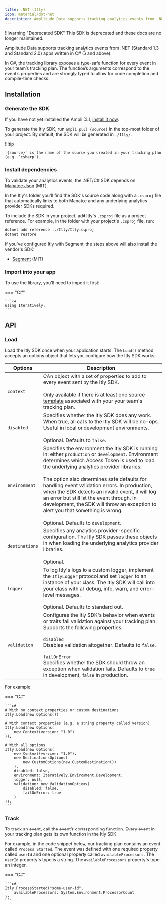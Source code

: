 ```yaml
---
title: .NET (Itly)
icon: material/dot-net
description: Amplitude Data supports tracking analytics events from .NET (Standard 1.3 and Standard 2.0) apps written in C# (6 and above).
---
```


!!!warning "Deprecated SDK"
    This SDK is deprecated and these docs are no longer maintained.

Amplitude Data supports tracking analytics events from .NET (Standard 1.3 and Standard 2.0) apps written in C# (6 and above).

In C#, the tracking library exposes a type-safe function for every event in your team’s tracking plan. The function’s arguments correspond to the event’s properties and are strongly typed to allow for code completion and compile-time checks.

## Installation

### Generate the SDK

If you have not yet installed the Ampli CLI, [install it now](/using-the-ampli-cli).

To generate the Itly SDK, run `ampli pull {source}` in the top-most folder of your project. By default, the SDK will be generated in `./Itly/`.

!!!tip

    `{source}` is the name of the source you created in your tracking plan (e.g. `csharp`).

### Install dependencies

To validate your analytics events, the .NET/C# SDK depends on [Manatee.Json](https://github.com/gregsdennis/Manatee.Json) (MIT).

In the Itly's folder you'll find the SDK's source code along with a `.csproj` file that automatically links to both Manatee and any underlying analytics provider SDKs required.

To include the SDK in your project, add Itly's `.csproj` file as a project reference. For example, in the folder with your project's `.csproj` file, run:

```bash
dotnet add reference ../Itly/Itly.csproj
dotnet restore
```

If you've configured Itly with Segment, the steps above will also install the vendor's SDK:

- [Segment](https://github.com/segmentio/Analytics.NET) (MIT)

### Import into your app

To use the library, you'll need to import it first:

=== "C#"

    ```c#
    using Iteratively;
    ```

## API

### Load

Load the Itly SDK once when your application starts. The `Load()` method accepts an options object that lets you configure how the Itly SDK works:

| <div class="big-column">Options</div> | Description |
|-|-|
| `context`| CAn object with a set of properties to add to every event sent by the Itly SDK.<br /><br />Only available if there is at least one [source template](/working-with-templates#adding-a-template-to-a-source) associated with your your team's tracking plan.|
| `disabled`| Specifies whether the Itly SDK does any work. When true, all calls to the Itly SDK will be no-ops. Useful in local or development environments.<br /><br />Optional. Defaults to `false`.|
| `environment` | Specifies the environment the Itly SDK is running in: either `production` or `development`. Environment determines which Access Token is used to load the underlying analytics provider libraries.<br /><br />The option also determines safe defaults for handling event validation errors. In production, when the SDK detects an invalid event, it will log an error but still let the event through. In development, the SDK will throw an exception to alert you that something is wrong.<br /><br />Optional. Defaults to `development`.|
| `destinations` | Specifies any analytics provider-specific configuration. The Itly SDK passes these objects in when loading the underlying analytics provider libraries.<br /><br />Optional.|
| `logger` | To log Itly's logs to a custom logger, implement the `ItlyLogger` protocol and set `logger` to an instance of your class. The Itly SDK will call into your class with all debug, info, warn, and error-level messages.<br /><br />Optional. Defaults to standard out. |
| `validation` | Configures the Itly SDK's behavior when events or traits fail validation against your tracking plan. Supports the following properties:<br /><br />`disabled`<br /> Disables validation altogether. Defaults to `false`.<br /><br />`failOnError`<br />Specifies whether the SDK should throw an exception when validation fails. Defaults to `true` in development, `false` in production.|

For example:

=== "C#"

    ```c#
    # With no context properties or custom destinations
    Itly.Load(new Options())

    # With context properties (e.g. a string property called version)
    Itly.Load(new Options(
        new Context(version: "1.0")
    ));

    # With all options
    Itly.Load(new Options(
        new Context(version: "1.0"),
        new DestinationsOptions(
            new CustomOptions(new CustomDestination())
        ),
        disabled: false,
        environment: Iteratively.Environment.Development,
        logger: null,
        validation: new ValidationOptions(
            disabled: false,
            failOnError: true
        )
    ));
    ```

### Track

To track an event, call the event’s corresponding function. Every event in your tracking plan gets its own function in the Itly SDK.

For example, in the code snippet below, our tracking plan contains an event called `Process Started`. The event was defined with one required property called `userId` and one optional property called `availableProcessors`. The `userId` property's type is a string. The `availableProcessors` property's type an integer.

=== "C#"

    ```c#
    Itly.ProcessStarted("some-user-id",
        availableProcessors: System.Environment.ProcessorCount
    );
    ```


<!-- Itly includes code docs in the auto-generated library so your IDE can display relevant documentation for every function and property as you type.

![Code documentation](/img/csharp.png) -->

<!-- ### Alias



### Plugins & Custom Destinations



### Logging -->


